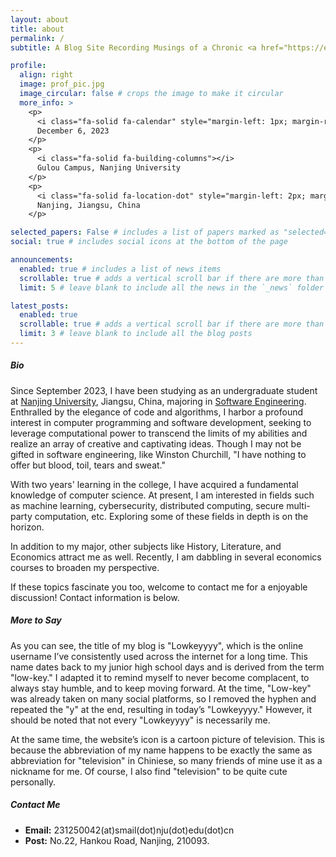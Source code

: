 ```yaml
---
layout: about
title: about
permalink: /
subtitle: A Blog Site Recording Musings of a Chronic <a href="https://en.wikipedia.org/wiki/The_Procrastinator">Procrastinator</a>.

profile:
  align: right
  image: prof_pic.jpg
  image_circular: false # crops the image to make it circular
  more_info: >
    <p>
      <i class="fa-solid fa-calendar" style="margin-left: 1px; margin-right: 1px;"></i>
      December 6, 2023
    </p>
    <p>
      <i class="fa-solid fa-building-columns"></i>
      Gulou Campus, Nanjing University
    </p>
    <p>
      <i class="fa-solid fa-location-dot" style="margin-left: 2px; margin-right: 2px;"></i>
      Nanjing, Jiangsu, China
    </p>

selected_papers: False # includes a list of papers marked as "selected={true}"
social: true # includes social icons at the bottom of the page

announcements:
  enabled: true # includes a list of news items
  scrollable: true # adds a vertical scroll bar if there are more than 3 news items
  limit: 5 # leave blank to include all the news in the `_news` folder

latest_posts:
  enabled: true
  scrollable: true # adds a vertical scroll bar if there are more than 3 new posts items
  limit: 3 # leave blank to include all the blog posts
---
```

##### **Bio**
Since September 2023, I have been studying as an undergraduate student at [Nanjing University](https://www.nju.edu.cn/), Jiangsu, China, majoring in [Software Engineering](https://software.nju.edu.cn/). Enthralled by the elegance of code and algorithms, I harbor a profound interest in computer programming and software development, seeking to leverage computational power to transcend the limits of my abilities and realize an array of creative and captivating ideas. Though I may not be gifted in software engineering, like Winston Churchill, "I have nothing to offer but blood, toil, tears and sweat."

With two years' learning in the college, I have acquired a fundamental knowledge of computer science. At present, I am interested in fields such as machine learning, cybersecurity, distributed computing, secure multi-party computation, etc. Exploring some of these fields in depth is on the horizon.

In addition to my major, other subjects like History, Literature, and Economics attract me as well. Recently, I am dabbling in several economics courses to broaden my perspective.

If these topics fascinate you too, welcome to contact me for a enjoyable discussion! Contact information is below.

##### **More to Say**
As you can see, the title of my blog is "Lowkeyyyy", which is the online username I’ve consistently used across the internet for a long time. This name dates back to my junior high school days and is derived from the term "low-key." I adapted it to remind myself to never become complacent, to always stay humble, and to keep moving forward. At the time, "Low-key" was already taken on many social platforms, so I removed the hyphen and repeated the "y" at the end, resulting in today’s "Lowkeyyyy." However, it should be noted that not every "Lowkeyyyy" is necessarily me.

At the same time, the website’s icon is a cartoon picture of television. This is because the abbreviation of my name happens to be exactly the same as abbreviation for "television" in Chiniese, so many friends of mine use it as a nickname for me. Of course, I also find "television" to be quite cute personally.

##### **Contact Me**
- **Email:**  231250042(at)smail(dot)nju(dot)edu(dot)cn
- **Post:**  No.22, Hankou Road, Nanjing, 210093.
